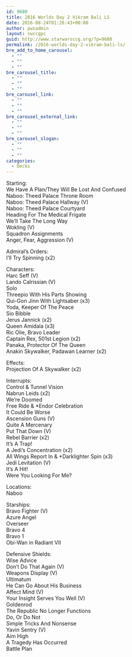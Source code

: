 ```yaml
---
id: 9680
title: 2016 Worlds Day 2 Vikram Bali LS
date: 2016-08-24T01:26:43+00:00
author: pwsadmin
layout: swccgpc
guid: http://www.starwarsccg.org/?p=9680
permalink: /2016-worlds-day-2-vikram-bali-ls/
bre_add_to_home_carousel:
  - ""
  - ""
  - ""
bre_carousel_title:
  - ""
  - ""
  - ""
bre_carousel_link:
  - ""
  - ""
  - ""
bre_carousel_external_link:
  - ""
  - ""
  - ""
bre_carousel_slogan:
  - ""
  - ""
  - ""
categories:
  - Decks
---
```

Starting:  
We Have A Plan/They Will Be Lost And Confused  
Naboo: Theed Palace Throne Room  
Naboo: Theed Palace Hallway (V)  
Naboo: Theed Palace Courtyard  
Heading For The Medical Frigate  
We&#8217;ll Take The Long Way  
Wokling (V)  
Squadron Assignments  
Anger, Fear, Aggression (V)

Admiral&#8217;s Orders:  
I&#8217;ll Try Spinning (x2)

Characters:  
Harc Seff (V)  
Lando Calrissian (V)  
Solo  
Threepio With His Parts Showing  
Qui-Gon Jinn With Lightsaber (x3)  
Yoda, Keeper Of The Peace  
Sio Bibble  
Jerus Jannick (x2)  
Queen Amidala (x3)  
Ric Olie, Bravo Leader  
Captain Rex, 501st Legion (x2)  
Panaka, Protector Of The Queen  
Anakin Skywalker, Padawan Learner (x2)

Effects:  
Projection Of A Skywalker (x2)

Interrupts:  
Control & Tunnel Vision  
Nabrun Leids (x2)  
We&#8217;re Doomed  
Free Ride & *Endor Celebration  
It Could Be Worse  
Ascension Guns (V)  
Quite A Mercenary  
Put That Down (V)  
Rebel Barrier (x2)  
It&#8217;s A Trap!  
A Jedi&#8217;s Concentration (x2)  
All Wings Report In & *Darklighter Spin (x3)  
Jedi Levitation (V)  
It&#8217;s A Hit!  
Were You Looking For Me?

Locations:  
Naboo

Starships:  
Bravo Fighter (V)  
Azure Angel  
Overseer  
Bravo 4  
Bravo 1  
Obi-Wan in Radiant VII

Defensive Shields:  
Wise Advice  
Don&#8217;t Do That Again (V)  
Weapons Display (V)  
Ultimatum  
He Can Go About His Business  
Affect Mind (V)  
Your Insight Serves You Well (V)  
Goldenrod  
The Republic No Longer Functions  
Do, Or Do Not  
Simple Tricks And Nonsense  
Yavin Sentry (V)  
Aim High  
A Tragedy Has Occurred  
Battle Plan